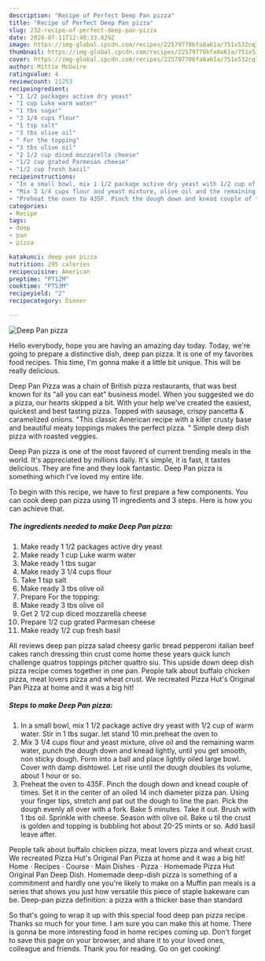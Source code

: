 ```yaml
---
description: "Recipe of Perfect Deep Pan pizza"
title: "Recipe of Perfect Deep Pan pizza"
slug: 232-recipe-of-perfect-deep-pan-pizza
date: 2020-07-11T12:40:33.829Z
image: https://img-global.cpcdn.com/recipes/22579770bfa8a61a/751x532cq70/deep-pan-pizza-recipe-main-photo.jpg
thumbnail: https://img-global.cpcdn.com/recipes/22579770bfa8a61a/751x532cq70/deep-pan-pizza-recipe-main-photo.jpg
cover: https://img-global.cpcdn.com/recipes/22579770bfa8a61a/751x532cq70/deep-pan-pizza-recipe-main-photo.jpg
author: Mittie McGuire
ratingvalue: 4
reviewcount: 21253
recipeingredient:
- "1 1/2 packages active dry yeast"
- "1 cup Luke warm water"
- "1 tbs sugar"
- "3 1/4 cups flour"
- "1 tsp salt"
- "3 tbs olive oil"
- " For the topping"
- "3 tbs olive oil"
- "2 1/2 cup diced mozzarella cheese"
- "1/2 cup grated Parmesan cheese"
- "1/2 cup fresh basil"
recipeinstructions:
- "In a small bowl, mix 1 1/2 package active dry yeast with 1/2 cup of warm water. Stir in 1 tbs sugar..let stand 10 min.preheat the oven to"
- "Mix 3 1/4 cups flour and yeast mixture, olive oil and the remaining warm water, punch the dough down and knead lightly, until you get smooth, non sticky dough. Form into a ball and place lightly oiled large bowl. Cover with damp dishtowel. Let rise until the dough doubles its volume, about 1 hour or so."
- "Preheat the oven to 435F. Pinch the dough down and knead couple of times. Set it in the center of an oiled 14 inch diameter pizza pan. Using your finger tips, stretch and pat out the dough to line the pan. Pick the dough evenly all over with a fork. Bake 5 minutes. Take it out. Brush with 1 tbs oil. Sprinkle with cheese. Season with olive oil. Bake u til the crust is golden and topping is bubbling hot about 20-25 mints or so. Add basil leave after."
categories:
- Recipe
tags:
- deep
- pan
- pizza

katakunci: deep pan pizza 
nutrition: 295 calories
recipecuisine: American
preptime: "PT12M"
cooktime: "PT53M"
recipeyield: "2"
recipecategory: Dinner

---
```



![Deep Pan pizza](https://img-global.cpcdn.com/recipes/22579770bfa8a61a/751x532cq70/deep-pan-pizza-recipe-main-photo.jpg)

Hello everybody, hope you are having an amazing day today. Today, we're going to prepare a distinctive dish, deep pan pizza. It is one of my favorites food recipes. This time, I'm gonna make it a little bit unique. This will be really delicious.

Deep Pan Pizza was a chain of British pizza restaurants, that was best known for its &#34;all you can eat&#34; business model. When you suggested we do a pizza, our hearts skipped a bit. With your help we&#39;ve created the easiest, quickest and best tasting pizza. Topped with sausage, crispy pancetta &amp; caramelized onions. &#34;This classic American recipe with a killer crusty base and beautiful meaty toppings makes the perfect pizza. &#34; Simple deep dish pizza with roasted veggies.

Deep Pan pizza is one of the most favored of current trending meals in the world. It's appreciated by millions daily. It's simple, it is fast, it tastes delicious. They are fine and they look fantastic. Deep Pan pizza is something which I've loved my entire life.


To begin with this recipe, we have to first prepare a few components. You can cook deep pan pizza using 11 ingredients and 3 steps. Here is how you can achieve that.

<!--inarticleads1-->

##### The ingredients needed to make Deep Pan pizza:

1. Make ready 1 1/2 packages active dry yeast
1. Make ready 1 cup Luke warm water
1. Make ready 1 tbs sugar
1. Make ready 3 1/4 cups flour
1. Take 1 tsp salt
1. Make ready 3 tbs olive oil
1. Prepare  For the topping:
1. Make ready 3 tbs olive oil
1. Get 2 1/2 cup diced mozzarella cheese
1. Prepare 1/2 cup grated Parmesan cheese
1. Make ready 1/2 cup fresh basil


All reviews deep pan pizza salad cheesy garlic bread pepperoni italian beef cakes ranch dressing thin crust come home these years quick lunch challenge quatros toppings pitcher quattro siu. This upside down deep dish pizza recipe comes together in one pan. People talk about buffalo chicken pizza, meat lovers pizza and wheat crust. We recreated Pizza Hut&#39;s Original Pan Pizza at home and it was a big hit! 

<!--inarticleads2-->

##### Steps to make Deep Pan pizza:

1. In a small bowl, mix 1 1/2 package active dry yeast with 1/2 cup of warm water. Stir in 1 tbs sugar..let stand 10 min.preheat the oven to
1. Mix 3 1/4 cups flour and yeast mixture, olive oil and the remaining warm water, punch the dough down and knead lightly, until you get smooth, non sticky dough. Form into a ball and place lightly oiled large bowl. Cover with damp dishtowel. Let rise until the dough doubles its volume, about 1 hour or so.
1. Preheat the oven to 435F. Pinch the dough down and knead couple of times. Set it in the center of an oiled 14 inch diameter pizza pan. Using your finger tips, stretch and pat out the dough to line the pan. Pick the dough evenly all over with a fork. Bake 5 minutes. Take it out. Brush with 1 tbs oil. Sprinkle with cheese. Season with olive oil. Bake u til the crust is golden and topping is bubbling hot about 20-25 mints or so. Add basil leave after.


People talk about buffalo chicken pizza, meat lovers pizza and wheat crust. We recreated Pizza Hut&#39;s Original Pan Pizza at home and it was a big hit! Home · Recipes · Course · Main Dishes · Pizza · Homemade Pizza Hut Original Pan Deep Dish. Homemade deep-dish pizza is something of a commitment and hardly one you&#39;re likely to make on a Muffin pan meals is a series that shows you just how versatile this piece of staple bakeware can be. Deep-pan pizza definition: a pizza with a thicker base than standard 

So that's going to wrap it up with this special food deep pan pizza recipe. Thanks so much for your time. I am sure you can make this at home. There is gonna be more interesting food in home recipes coming up. Don't forget to save this page on your browser, and share it to your loved ones, colleague and friends. Thank you for reading. Go on get cooking!
